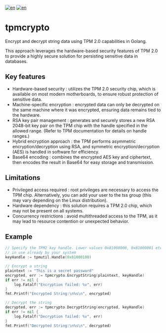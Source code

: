 [![en](https://img.shields.io/badge/lang-en-red.svg)](https://github.com/alm494/tpmcrypto/blob/main/README.md)
[![en](https://img.shields.io/badge/lang-ru-red.svg)](https://github.com/alm494/tpmcrypto/blob/main/README.ru.md)

# tpmcrypto

Encrypt and decrypt string data using TPM 2.0 capabilities in Golang.

This approach leverages the hardware-based security features of TPM 2.0 to provide a highly secure solution for persisting sensitive data in databases.

## Key features  

+ Hardware-based security : utilizes the TPM 2.0 security chip, which is available on most modern motherboards, to ensure robust protection of sensitive data.
+ Machine-specific encryption : encrypted data can only be decrypted on the same machine where it was encrypted, ensuring data remains tied to the hardware.
+ RSA key pair management : generates and securely stores a new RSA 2048-bit key pair on the TPM chip with the handle specified in the allowed range. (Refer to TPM documentation for details on handle ranges.)
+ Hybrid encryption approach : the TPM performs asymmetric encryption/decryption using RSA, and symmetric encryption/decryption (AES) is handled in software for efficiency.
+ Base64 encoding : combines the encrypted AES key and ciphertext, then encodes the result in Base64 for easy storage and transmission.
  
## Limitations

+ Privileged access required : root privileges are necessary to access the TPM chip. Alternatively, you can add your user to the tss group (this may vary depending on the Linux distribution).
+ Hardware dependency : this solution requires a TPM 2.0 chip, which may not be present on all systems.
+ Concurrency restrictions : avoid multithreaded access to the TPM, as it may lead to resource contention or unexpected behavior.

## Example

```Go
// Specify the TPM2 key handle. Lower values 0x81000000, 0x81000001 etc may be
// in use already by your system
keyHandle := tpmutil.Handle(0x81000100)

// Encrypt a string
plaintext := "This is a secret password"
encrypted, err := tpmcrypto.EncryptString(plaintext, keyHandle)
if err != nil {
    log.Fatalf("Encryption failed: %v", err)
}
fmt.Printf("Encrypted String:\n%s\n", encrypted)

// Decrypt the string
decrypted, err := tpmcrypto.DecryptString(encrypted, keyHandle)
if err != nil {
    log.Fatalf("Decryption failed: %v", err)
}
fmt.Printf("Decrypted String:\n%s\n", decrypted)
```
         
     
